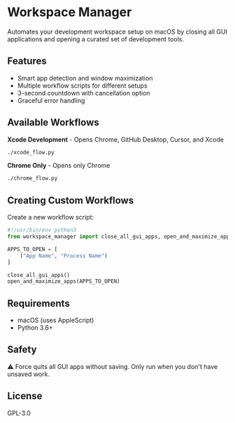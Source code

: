 # Workspace Manager

Automates your development workspace setup on macOS by closing all GUI applications and opening a curated set of development tools.

## Features

- Smart app detection and window maximization
- Multiple workflow scripts for different setups
- 3-second countdown with cancellation option
- Graceful error handling

## Available Workflows

**Xcode Development** - Opens Chrome, GitHub Desktop, Cursor, and Xcode
```bash
./xcode_flow.py
```

**Chrome Only** - Opens only Chrome
```bash
./chrome_flow.py
```

## Creating Custom Workflows

Create a new workflow script:

```python
#!/usr/bin/env python3
from workspace_manager import close_all_gui_apps, open_and_maximize_apps

APPS_TO_OPEN = [
    ("App Name", "Process Name")
]

close_all_gui_apps()
open_and_maximize_apps(APPS_TO_OPEN)
```

## Requirements

- macOS (uses AppleScript)
- Python 3.6+

## Safety

⚠️ Force quits all GUI apps without saving. Only run when you don't have unsaved work.

## License

GPL-3.0
